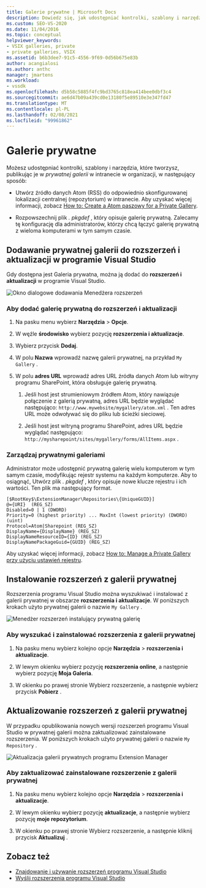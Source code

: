 ```yaml
---
title: Galerie prywatne | Microsoft Docs
description: Dowiedz się, jak udostępniać kontrolki, szablony i narzędzia, które tworzysz w zestawie SDK programu Visual Studio, publikując je w galerii prywatnej.
ms.custom: SEO-VS-2020
ms.date: 11/04/2016
ms.topic: conceptual
helpviewer_keywords:
- VSIX galleries, private
- private galleries, VSIX
ms.assetid: b6b3dee7-91c5-4556-9f69-0d56b675e83b
author: acangialosi
ms.author: anthc
manager: jmartens
ms.workload:
- vssdk
ms.openlocfilehash: d5b58c5885f4fc9bd3765c818ea414bee0dbf3c4
ms.sourcegitcommit: ae6d47b09a439cd0e13180f5e89510e3e347fd47
ms.translationtype: MT
ms.contentlocale: pl-PL
ms.lasthandoff: 02/08/2021
ms.locfileid: "99961862"
---
```

# <a name="private-galleries"></a>Galerie prywatne
Możesz udostępniać kontrolki, szablony i narzędzia, które tworzysz, publikując je w *prywatnej galerii* w intranecie w organizacji, w następujący sposób:

- Utwórz źródło danych Atom (RSS) do odpowiednio skonfigurowanej lokalizacji centralnej (repozytorium) w intranecie. Aby uzyskać więcej informacji, zobacz [How to: Create a Atom paszowy for a Private Gallery](../extensibility/how-to-create-an-atom-feed-for-a-private-gallery.md).

- Rozpowszechnij plik *. pkgdef* , który opisuje galerię prywatną. Zalecamy tę konfigurację dla administratorów, którzy chcą łączyć galerię prywatną z wieloma komputerami w tym samym czasie.

## <a name="add-a-private-gallery-to-extensions-and-updates-in-visual-studio"></a>Dodawanie prywatnej galerii do rozszerzeń i aktualizacji w programie Visual Studio
 Gdy dostępna jest Galeria prywatna, można ją dodać do **rozszerzeń i aktualizacji** w programie Visual Studio.

 ![Okno dialogowe dodawania Menedżera rozszerzeń](../extensibility/media/em_adddialog.png "EM_AddDialog")

### <a name="to-add-a-private-gallery-to-extensions-and-updates"></a>Aby dodać galerię prywatną do rozszerzeń i aktualizacji

1. Na pasku menu wybierz **Narzędzia**  >  **Opcje**.

2. W węźle **środowisko** wybierz pozycję **rozszerzenia i aktualizacje**.

3. Wybierz przycisk **Dodaj**.

4. W polu **Nazwa** wprowadź nazwę galerii prywatnej, na przykład `My Gallery` .

5. W polu **adres URL** wprowadź adres URL źródła danych Atom lub witryny programu SharePoint, która obsługuje galerię prywatną.

    1. Jeśli host jest strumieniowym źródłem Atom, który nawiązuje połączenie z galerią prywatną, adres URL będzie wyglądać następująco: `http://www.mywebsite/mygallery/atom.xml` .  Ten adres URL może odwoływać się do pliku lub ścieżki sieciowej.

    2. Jeśli host jest witryną programu SharePoint, adres URL będzie wyglądać następująco: `http://mysharepoint/sites/mygallery/forms/AllItems.aspx` .

### <a name="manage-private-galleries"></a>Zarządzaj prywatnymi galeriami
 Administrator może udostępnić prywatną galerię wielu komputerom w tym samym czasie, modyfikując rejestr systemu na każdym komputerze. Aby to osiągnąć, Utwórz plik *. pkgdef* , który opisuje nowe klucze rejestru i ich wartości.  Ten plik ma następujący format.

```
[$RootKey$\ExtensionManager\Repositories\{UniqueGUID}]
@={URI}  (REG_SZ)
Disabled=0 | 1 (DWORD)
Priority=0 (highest priority) ... MaxInt (lowest priority) (DWORD) (uint)
Protocol=Atom|Sharepoint (REG_SZ)
DisplayName={DisplayName} (REG_SZ)
DisplayNameResourceID={ID} (REG_SZ)
DisplayNamePackageGuid={GUID} (REG_SZ)

```

 Aby uzyskać więcej informacji, zobacz [How to: Manage a Private Gallery przy użyciu ustawień rejestru](../extensibility/how-to-manage-a-private-gallery-by-using-registry-settings.md).

## <a name="install-extensions-from-a-private-gallery"></a>Instalowanie rozszerzeń z galerii prywatnej
 Rozszerzenia programu Visual Studio można wyszukiwać i instalować z galerii prywatnej w obszarze **rozszerzenia i aktualizacje**. W poniższych krokach użyto prywatnej galerii o nazwie `My Gallery` .

 ![Menedżer rozszerzeń instalujący prywatną galerię](../extensibility/media/em_.png "EM_")

### <a name="to-search-for-and-install-extensions-from-a-private-gallery"></a>Aby wyszukać i zainstalować rozszerzenia z galerii prywatnej

1. Na pasku menu wybierz kolejno opcje **Narzędzia**  >  **rozszerzenia i aktualizacje**.

2. W lewym okienku wybierz pozycję **rozszerzenia online**, a następnie wybierz pozycję **Moja Galeria**.

3. W okienku po prawej stronie Wybierz rozszerzenie, a następnie wybierz przycisk **Pobierz** .

## <a name="update-extensions-from-a-private-gallery"></a>Aktualizowanie rozszerzeń z galerii prywatnej
 W przypadku opublikowania nowych wersji rozszerzeń programu Visual Studio w prywatnej galerii można zaktualizować zainstalowane rozszerzenia. W poniższych krokach użyto prywatnej galerii o nazwie `My Repository` .

 ![Aktualizacja galerii prywatnych programu Extension Manager](../extensibility/media/em_update.png "EM_Update")

### <a name="to-update-an-installed-extension-from-a-private-gallery"></a>Aby zaktualizować zainstalowane rozszerzenie z galerii prywatnej

1. Na pasku menu wybierz kolejno opcje **Narzędzia**  >  **rozszerzenia i aktualizacje**.

2. W lewym okienku wybierz pozycję **aktualizacje**, a następnie wybierz pozycję **moje repozytorium**.

3. W okienku po prawej stronie Wybierz rozszerzenie, a następnie kliknij przycisk **Aktualizuj** .

## <a name="see-also"></a>Zobacz też
- [Znajdowanie i używanie rozszerzeń programu Visual Studio](../ide/finding-and-using-visual-studio-extensions.md)
- [Wyślij rozszerzenia programu Visual Studio](../extensibility/shipping-visual-studio-extensions.md)
